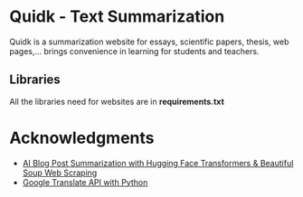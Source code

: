 # Quidk - Text Summarization

Quidk is a summarization website for essays, scientific papers, thesis, web pages,... brings convenience in learning for students and teachers.

## Libraries

All the libraries need for websites are in **requirements.txt**

# Acknowledgments
- [AI Blog Post Summarization with Hugging Face Transformers & Beautiful Soup Web Scraping](https://youtu.be/JctmnczWg0U)
- [Google Translate API with Python](https://www.youtube.com/watch?v=VIc_DDBpE7U)
